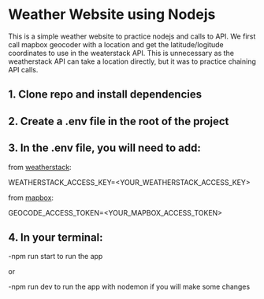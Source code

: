 # Weather Website using Nodejs

This is a simple weather website to practice nodejs and calls to API. We first call mapbox geocoder with a location and get the latitude/logitude coordinates to use in the weaterstack API. This is unnecessary as the weatherstack API can take a location directly, but it was to practice chaining API calls.

## 1. Clone repo and install dependencies

## 2. Create a .env file in the root of the project

## 3. In the .env file, you will need to add:

  from [weatherstack](https://weatherstack.com):

  WEATHERSTACK_ACCESS_KEY=<YOUR_WEATHERSTACK_ACCESS_KEY>

  from [mapbox](https://www.mapbox.com):

  GEOCODE_ACCESS_TOKEN=<YOUR_MAPBOX_ACCESS_TOKEN>

## 4. In your terminal: 
  -npm run start to run the app 

  or

  -npm run dev to run the app with nodemon if you will make some changes
